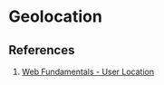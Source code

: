 # Geolocation



## References

1. [Web Fundamentals - User Location](https://developers.google.com/web/fundamentals/native-hardware/user-location/)